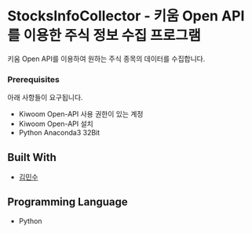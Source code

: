 # StocksInfoCollector - 키움 Open API를 이용한 주식 정보 수집 프로그램

키움 Open API를 이용하여 원하는 주식 종목의 데이터를 수집합니다.

### Prerequisites

아래 사항들이 요구됩니다.

* Kiwoom Open-API 사용 권한이 있는 계정
* Kiwoom Open-API 설치
* Python Anaconda3 32Bit

## Built With

* [김민수](https://github.com/Rush-K)

## Programming Language

* Python
